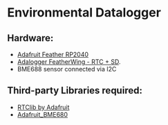 # Environmental Datalogger

## Hardware:
- [Adafruit Feather RP2040](https://www.adafruit.com/product/4884)
- [Adalogger FeatherWing - RTC + SD](https://www.adafruit.com/product/2922).
- BME688 sensor connected via I2C

## Third-party Libraries required:
- [RTClib by Adafruit](https://github.com/adafruit/RTClib)
- [Adafruit_BME680](https://github.com/adafruit/Adafruit_BME680)